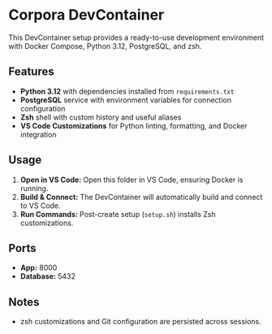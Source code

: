 # Corpora DevContainer

This DevContainer setup provides a ready-to-use development environment with Docker Compose, Python 3.12, PostgreSQL, and zsh.

## Features
- **Python 3.12** with dependencies installed from `requirements.txt`
- **PostgreSQL** service with environment variables for connection configuration
- **Zsh** shell with custom history and useful aliases
- **VS Code Customizations** for Python linting, formatting, and Docker integration

## Usage
1. **Open in VS Code:** Open this folder in VS Code, ensuring Docker is running.
2. **Build & Connect:** The DevContainer will automatically build and connect to VS Code.
3. **Run Commands:** Post-create setup (`setup.sh`) installs Zsh customizations.

## Ports
- **App:** 8000
- **Database:** 5432

## Notes
- zsh customizations and Git configuration are persisted across sessions.
